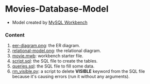# Movies-Database-Model

* Model created by [MySQL Workbench](https://dev.mysql.com/downloads/workbench/#downloads)

### Content
1. [eer-diagram.png](eer-diagram.png): the ER diagram.
2. [relational-model.png](relational-model.png): the relational diagram.
3. [movie.mwb](movie.mwb): workbench starter file.
4. [script.sql](script.sql): the SQL file to create the tables.
5. [queries.sql](querues.sql): the SQL file to fill some data.
5. [rm_visible.py](rm_visible.py): a script to delete **VISIBLE** keyword from the SQL file because it's causing errors (run it without any arguments).
